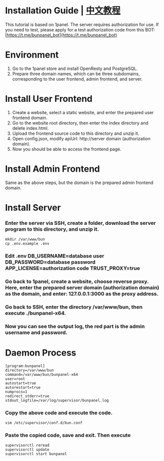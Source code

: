 # Installation Guide | [中文教程](https://github.com/pennyMorant/bunpanel-release/blob/dev/README_ZH.md)
This tutorial is based on 1panel. The server requires authorization for use. If you need to test, please apply for a test authorization code from this BOT: [https://t.me/bunpanel_bot](https://t.me/bunpanel_bot)

# Environment
1. Go to the 1panel store and install OpenResty and PostgreSQL.
2. Prepare three domain names, which can be three subdomains, corresponding to the user frontend, admin frontend, and server.

# Install User Frontend
1. Create a website, select a static website, and enter the prepared user frontend domain.
2. Go to the website root directory, then enter the index directory and delete index.html.
3. Upload the frontend source code to this directory and unzip it.
4. Open config.json, modify apiUrl: http://server domain (authorization domain).
5. Now you should be able to access the frontend page.

# Install Admin Frontend
Same as the above steps, but the domain is the prepared admin frontend domain.

# Install Server
### Enter the server via SSH, create a folder, download the server program to this directory, and unzip it.
    mkdir /var/www/bun
    cp .env.example .env
### Edit .env DB_USERNAME=database user DB_PASSWORD=database password APP_LICENSE=authorization code TRUST_PROXY=true
### Go back to 1panel, create a website, choose reverse proxy. Here, enter the prepared server domain (authorization domain) as the domain, and enter: 127.0.0.1:3000 as the proxy address.
### Go back to SSH, enter the directory /var/www/bun, then execute ./bunpanel-x64.
### Now you can see the output log, the red part is the admin username and password.

# Daemon Process
    [program:bunpanel]
    directory=/var/www/bun
    command=/var/www/bun/bunpanel-x64
    user=root
    autostart=true
    autorestart=true
    numprocs=1
    redirect_stderr=true
    stdout_logfile=/var/log/supervisor/bunpanel.log
### Copy the above code and execute the code.
    vim /etc/supervisor/conf.d/bun.conf
### Paste the copied code, save and exit. Then execute
    supervisorctl reread
    supervisorctl update
    supervisorctl start bunpanel
